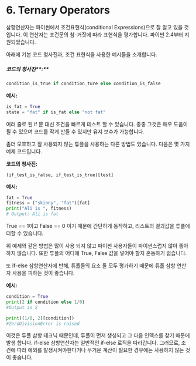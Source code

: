 # 6. Ternary Operators

삼항연산자는 파이썬에서 조건표현식\(conditional Expressions\)으로 잘 알고 있을 것입니다. 이 연산자는 조건문의 참-거짓에 따라 표현식을 평가합니다. 파이썬 2.4부터 지원되었습니다.

아래에 기본 코드 청사진과,  조건 표현식을 사용한 예시들을 소개합니다.

##### 코드의 청사진**:**

```py
condition_is_true if condition_ture else condition_is_false
```

**예시:**

```py
is_fat = True
state = "fat" if is_fat else "not fat"
```

여러 줄로 된 if 문 대신 조건을 빠르게 테스트 할 수 있습니다. 종종 그것은 매우 도움이 될 수 있으며 코드를 작게 만들 수 있지만 유지 보수가 가능합니다.

좀더 모호하고 잘 사용되지 않는 튜플을 사용하는 다른 방법도 있습니다.  다음은 몇 가지 예제 코드입니다.

**코드의 청사진:**

```
(if_test_is_false, if_test_is_true)[test]
```

**예시:**

```py
fat = True
fitness = ("skinny", "fat")[fat]
print("Ali is ", fitness)
# Output: Ali is fat
```

True == 1이고 False == 0 이기 때문에 간단하게 동작하고, 리스트의 결과값을 튜플에 더할 수 있습니다.

위 예제와 같은 방법은 많이 사용 되지 않고 파이썬 사용자들이 파이썬스럽지 않아 좋아하지 않습니다. 또한 튜플의 어디에 True, False 값을 넣어야 할지 혼동하기 쉽습니다.

또 if-else 삼항연산자에 반해, 튜플들의 요소 둘 모두 평가하기 때문에 튜플 삼항 연산자 사용을 피하는 것이 좋습니다.

**예시:**

```py
condition = True
print(2 if condition else 1/0)
#Output is 2

print((1/0, 2)[condition])
#ZeroDivisionError is raised
```

이것은 튜플 삼항 테크닉 때문인데, 튜플이 먼저 생성되고 그 다음 인덱스를 찾기 때문에 발생 합니다. if-else 삼항연산자는 일반적인 if-else 로직을 따라갑니다. 그러므로, 조건에 따라 에외를 발생시켜야한다거나 무거운 계산이 필요한 경우에는 사용하지 않는 것이 좋습니다.


